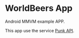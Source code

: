 # WorldBeers App

Android MMVM example APP.

This app use the service [Punk API](https://punkapi.com/documentation/v2 ). 